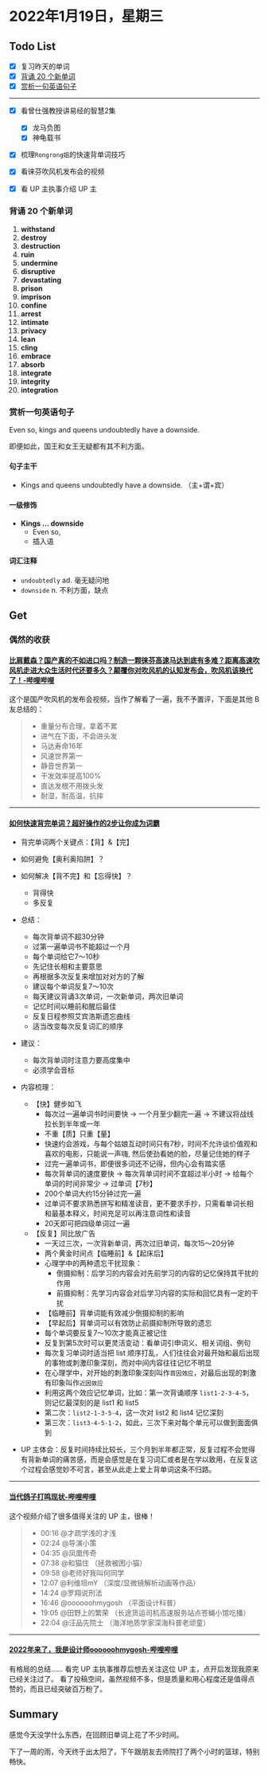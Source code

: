 # 2022年1月19日，星期三
## Todo List

- [x] 复习昨天的单词
- [x] [背诵 20 个新单词](#背诵-20-个新单词)
- [x] [赏析一句英语句子](#赏析一句英语句子)
--------
- [x] 看曾仕强教授讲易经的智慧2集
  - [x] 龙马负图
  - [x] 神龟载书
- [x] 梳理`Rongrong姐`的快速背单词技巧
- [x] 看徕芬吹风机发布会的视频
- [x] 看 UP 主执事介绍 UP 主


### 背诵 20 个新单词

1. **withstand**
1. **destroy**
1. **destruction**
1. **ruin**
1. **undermine**
1. **disruptive**
1. **devastating**
1. **prison**
1. **imprison**
1. **confine**
1. **arrest**
1. **intimate**
1. **privacy**
1. **lean**
1. **cling**
1. **embrace**
1. **absorb**
1. **integrate**
1. **integrity**
1. **integration**

### 赏析一句英语句子

Even so, kings and queens undoubtedly have a downside.

即便如此，国王和女王无疑都有其不利方面。

#### 句子主干

- Kings and queens undoubtedly have a downside. （主+谓+宾）

#### 一级修饰

- **Kings ... downside**
  - Even so,
  - 插入语

#### 词汇注释

- `undoubtedly` ad. 毫无疑问地
- `downside` n. 不利方面，缺点


## Get
### 偶然的收获

#### [比肩戴森？国产真的不如进口吗？制造一颗徕芬高速马达到底有多难？距离高速吹风机走进大众生活时代还要多久？颠覆你对吹风机的认知发布会，吹风机该换代了！-哔哩哔哩](https://b23.tv/aJvCxNY)

这个是国产吹风机的发布会视频，当作了解看了一遍，我不予置评，下面是其他 B 友总结的：

> - 重量分布合理，拿着不累
> - 进气在下面，不会进头发
> - 马达寿命16年
> - 风速世界第一
> - 静音世界第一
> - 干发效率提高100%
> - 直达发根不用拨头发
> - 耐湿，耐高温，抗摔

--------

#### [如何快速背完单词？超好操作的2步让你成为词霸](https://www.zhihu.com/zvideo/1258483116379160576)

- 背完单词两个关键点：【背】&【完】
- 如何避免【奥利奥陷阱】？
- 如何解决【背不完】和【忘得快】？
  - 背得快
  - 多反复

- 总结：
  - 每次背单词不超30分钟
  - 过第一遍单词书不能超过一个月
  - 每个单词给它7～10秒
  - 先记住长相和主要意思
  - 再根据多次反复来增加对对方的了解
  - 建议每个单词反复7～10次
  - 每天建议背诵3次单词，一次新单词，两次旧单词
  - 记忆时间以睡前和醒后最佳
  - 反复日程参照艾宾浩斯遗忘曲线
  - 适当改变每次反复词汇的顺序

- 建议：
  - 每次背单词时注意力要高度集中
  - 必须学会音标

- 内容梳理：
  - 【快】健步如飞
    - 每次过一遍单词书时间要快 -> 一个月至少翻完一遍 -> 不建议将战线拉长到半年或一年
    - 不重【质】只重【量】
    - 快速约会游戏，与每个姑娘互动时间只有7秒，时间不允许谈价值观和喜欢的电影，只能说一声嗨, 然后使劲看她的脸，尽量记住她的样子
    - 过完一遍单词书，即便很多词还不记得，但内心会有踏实感
    - 每次背单词的速度要快 -> 每次背单词时间不宜超过半小时 -> 给每个单词的时间非常少 -> 过单词【7秒】
    - 200个单词大约15分钟过完一遍
    - 过单词不要求熟悉拼写和精准读音，更不要求手抄，只需看单词长相和最基本释义，时间充足可以再注意词性和读音
    - 20天即可把四级单词过一遍
  - 【反复】同比放广告
    - 一天过三次，一次背新单词，两次过旧单词，每次15～20分钟
    - 两个黄金时间点【临睡前】&【起床后】
    - 心理学中的两种遗忘干扰现象：
      - 倒摄抑制：后学习的内容会对先前学习的内容的记忆保持其干扰的作用
      - 前摄抑制：先学习内容会对后学习内容的实际和回忆具有一定的干扰
    - 【临睡前】背单词能有效减少倒摄抑制的影响
    - 【早起后】背单词可以有效防止前摄抑制所导致的遗忘
    - 每个单词要反复7～10次才能真正被记住
    - 反复到第5次时可以更灵活变动：看单词引申词义、相关词组、例句
    - 每次复习单词时适当把 list 顺序打乱，人们往往会对最开始和最后出现的事物或刺激印象深刻，而对中间内容往往记忆不明显
    - 在心理学中，对开始的刺激印象深刻叫作`首因效应`，对最后出现的刺激有印象叫作`近因效应`
    - 利用这两个效应记忆单词，比如：第一次背诵顺序 `list1-2-3-4-5`，则记忆最深刻的是 list1 和 list5
    - 第二次：`list2-1-3-5-4`，这一次对 list2 和 list4 记忆深刻
    - 第三次：`list3-4-5-1-2`，如此，三次下来对每个单元可以做到面面俱到

- UP 主体会：反复时间持续比较长，三个月到半年都正常，反复过程不会觉得有背新单词的痛苦感，而是会感觉是在复习词汇或者是在学以致用，在反复这个过程会感觉妙不可言，甚至从此走上爱上背单词这条不归路。

--------

#### [当代鸽子打鸣现状-哔哩哔哩](https://b23.tv/POR1qOa)

这个视频介绍了很多值得关注的 UP 主，很棒！

> - 00:16  @才疏学浅的才浅 
> - 02:24  @导演小策 
> - 04:35  @凤凰传奇 
> - 07:38  @和猫住 （拯救被困小猫）
> - 09:58  @老师好我叫何同学 
> - 12:07  @利维坦mY （深度/显微镜解析动画等作品）
> - 14:24  @罗翔说刑法 
> - 16:46  @oooooohmygosh （平面设计科普）
> - 19:05  @田野上的繁荣 （长途货运司机高速服务站点苍蝇小馆吃播）
> - 22:04  @汪品先院士 （海洋地质学家深海科普老顽童）

--------

#### [2022年来了，我是设计师oooooohmygosh-哔哩哔哩](https://b23.tv/1gt35u6)

有格局的总结……
看完 UP 主执事推荐后想去关注这位 UP 主，点开后发现我原来已经关注过了。
看了投稿空间，虽然视频不多，但是质量和用心程度还是值得点赞的，而且已经突破百万粉了。

## Summary

感觉今天没学什么东西，在回顾旧单词上花了不少时间。

下了一周的雨，今天终于出太阳了，下午跟朋友去师院打了两个小时的篮球，特别畅快。
